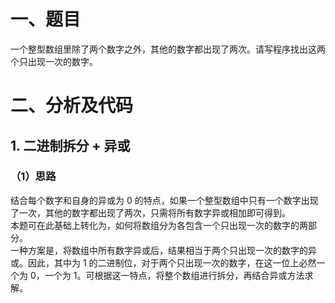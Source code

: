 # 一、题目
一个整型数组里除了两个数字之外，其他的数字都出现了两次。请写程序找出这两个只出现一次的数字。  
# 二、分析及代码
## 1. 二进制拆分 + 异或
### （1）思路
结合每个数字和自身的异或为 0 的特点，如果一个整型数组中只有一个数字出现了一次，其他的数字都出现了两次，只需将所有数字异或相加即可得到。  
本题可在此基础上转化为，如何将数组分为各包含一个只出现一次的数字的两部分。  
一种方案是，将数组中所有数字异或后，结果相当于两个只出现一次的数字的异或。因此，其中为 1 的二进制位，对于两个只出现一次的数字，在这一位上必然一个为 0，一个为 1。可根据这一特点，将整个数组进行拆分，再结合异或方法求解。  
